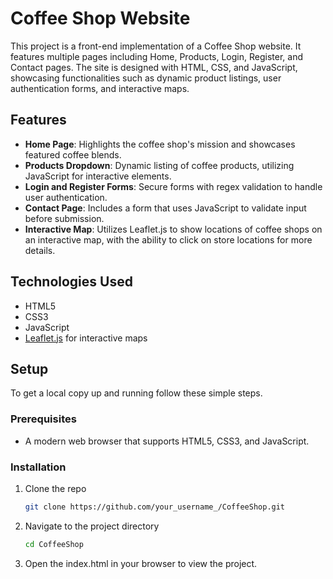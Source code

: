 # Coffee Shop Website

This project is a front-end implementation of a Coffee Shop website. It features multiple pages including Home, Products, Login, Register, and Contact pages. The site is designed with HTML, CSS, and JavaScript, showcasing functionalities such as dynamic product listings, user authentication forms, and interactive maps.

## Features

- **Home Page**: Highlights the coffee shop's mission and showcases featured coffee blends.
- **Products Dropdown**: Dynamic listing of coffee products, utilizing JavaScript for interactive elements.
- **Login and Register Forms**: Secure forms with regex validation to handle user authentication.
- **Contact Page**: Includes a form that uses JavaScript to validate input before submission.
- **Interactive Map**: Utilizes Leaflet.js to show locations of coffee shops on an interactive map, with the ability to click on store locations for more details.

## Technologies Used

- HTML5
- CSS3
- JavaScript
- [Leaflet.js](https://leafletjs.com/) for interactive maps

## Setup

To get a local copy up and running follow these simple steps.

### Prerequisites

- A modern web browser that supports HTML5, CSS3, and JavaScript.

### Installation

1. Clone the repo
   ```sh
   git clone https://github.com/your_username_/CoffeeShop.git

2. Navigate to the project directory
   ```sh
   cd CoffeeShop
3. Open the index.html in your browser to view the project.